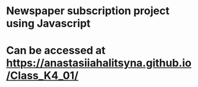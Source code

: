# Newspaper subscription project using Javascript

# Can be accessed at https://anastasiiahalitsyna.github.io/Class_K4_01/
